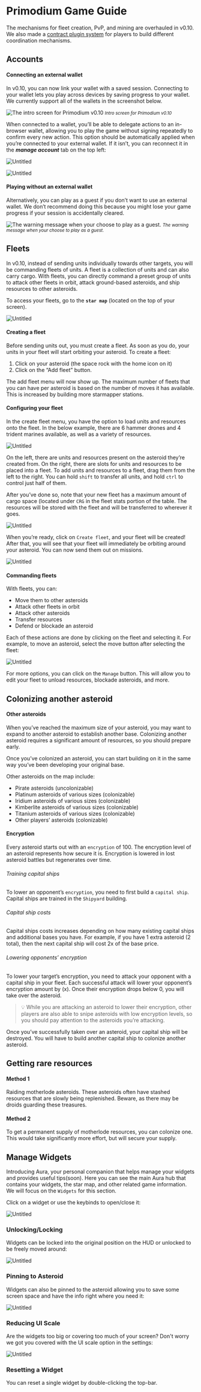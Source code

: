 # Primodium Game Guide

The mechanisms for fleet creation, PvP, and mining are overhauled in v0.10. We also made a [contract plugin system](./world-extension.mdx) for players to build different coordination mechanisms.

## Accounts

#### Connecting an external wallet

In v0.10, you can now link your wallet with a saved session. Connecting to your wallet lets you play across devices by saving progress to your wallet. We currently support all of the wallets in the screenshot below.

![The intro screen for Primodium v0.10 ](../public/game-guide/Untitled.png)
<small>_Intro screen for Primodium v0.10_</small>

When connected to a wallet, you’ll be able to delegate actions to an in-browser wallet, allowing you to play the game without signing repeatedly to confirm every new action. This option should be automatically applied when you’re connected to your external wallet. If it isn’t, you can reconnect it in the **_manage account_** tab on the top left:

![Untitled](../public/game-guide/Untitled%201.png)

![Untitled](../public/game-guide/Untitled%202.png)

#### Playing without an external wallet

Alternatively, you can play as a guest if you don’t want to use an external wallet. We don’t recommend doing this because you might lose your game progress if your session is accidentally cleared.

![The warning message when your choose to play as a guest.](../public/game-guide/Untitled%203.png)
<small>_The warning message when your choose to play as a guest._</small>

## Fleets

In v0.10, instead of sending units individually towards other targets, you will be commanding fleets of units. A fleet is a collection of units and can also carry cargo. With fleets, you can directly command a preset group of units to attack other fleets in orbit, attack ground-based asteroids, and ship resources to other asteroids.

To access your fleets, go to the **`star map`** (located on the top of your screen).

![Untitled](../public/game-guide/Untitled%204.png)

#### Creating a fleet

Before sending units out, you must create a fleet. As soon as you do, your units in your fleet will start orbiting your asteroid. To create a fleet:

1. Click on your asteroid (the space rock with the home icon on it)
2. Click on the “Add fleet” button.

The add fleet menu will now show up. The maximum number of fleets that you can have per asteroid is based on the number of moves it has available. This is increased by building more starmapper stations.

#### Configuring your fleet

In the create fleet menu, you have the option to load units and resources onto the fleet. In the below example, there are 6 hammer drones and 4 trident marines available, as well as a variety of resources.

![Untitled](../public/game-guide/Untitled%205.png)

On the left, there are units and resources present on the asteroid they’re created from. On the right, there are slots for units and resources to be placed into a fleet. To add units and resources to a fleet, drag them from the left to the right. You can hold `shift` to transfer all units, and hold `ctrl` to control just half of them.

After you’ve done so, note that your new fleet has a maximum amount of cargo space (located under `CRG` in the fleet stats portion of the table. The resources will be stored with the fleet and will be transferred to wherever it goes.

![Untitled](../public/game-guide/Untitled%206.png)

When you’re ready, click on `Create fleet`, and your fleet will be created! After that, you will see that your fleet will immediately be orbiting around your asteroid. You can now send them out on missions.

![Untitled](../public/game-guide/Untitled%207.png)

#### Commanding fleets

With fleets, you can:

- Move them to other asteroids
- Attack other fleets in orbit
- Attack other asteroids
- Transfer resources
- Defend or blockade an asteroid

Each of these actions are done by clicking on the fleet and selecting it. For example, to move an asteroid, select the move button after selecting the fleet:

![Untitled](../public/game-guide/Untitled.gif)

For more options, you can click on the `Manage` button. This will allow you to edit your fleet to unload resources, blockade asteroids, and more.

## Colonizing another asteroid

#### Other asteroids

When you’ve reached the maximum size of your asteroid, you may want to expand to another asteroid to establish another base. Colonizing another asteroid requires a significant amount of resources, so you should prepare early.

Once you’ve colonized an asteroid, you can start building on it in the same way you’ve been developing your original base.

Other asteroids on the map include:

- Pirate asteroids (uncolonizable)
- Platinum asteroids of various sizes (colonizable)
- Iridium asteroids of various sizes (colonizable)
- Kimberlite asteroids of various sizes (colonizable)
- Titanium asteroids of various sizes (colonizable)
- Other players’ asteroids (colonizable)

#### Encryption

Every asteroid starts out with an `encryption` of 100. The encryption level of an asteroid represents how secure it is. Encryption is lowered in lost asteroid battles but regenerates over time.

###### Training capital ships

To lower an opponent’s `encryption`, you need to first build a `capital ship`. Capital ships are trained in the `Shipyard` building.

###### Capital ship costs

Capital ships costs increases depending on how many existing capital ships and additional bases you have. For example, if you have 1 extra asteroid (2 total), then the next capital ship will cost 2x of the base price.

###### Lowering opponents’ encryption

To lower your target’s encryption, you need to attack your opponent with a capital ship in your fleet. Each successful attack will lower your opponent’s encryption amount by (x). Once their encryption drops below 0, you will take over the asteroid.

> 💡 While you are attacking an asteroid to lower their encryption, other players are also able to snipe asteroids with low encryption levels, so you should pay attention to the asteroids you’re attacking.

Once you’ve successfully taken over an asteroid, your capital ship will be destroyed. You will have to build another capital ship to colonize another asteroid.

## Getting rare resources

#### Method 1

Raiding motherlode asteroids. These asteroids often have stashed resources that are slowly being replenished. Beware, as there may be droids guarding these treasures.

#### Method 2

To get a permanent supply of motherlode resources, you can colonize one. This would take significantly more effort, but will secure your supply.

## Manage Widgets

Introducing Aura, your personal companion that helps manage your widgets and provides useful tips(soon). Here you can see the main Aura hub that contains your widgets, the star map, and other related game information. We will focus on the `Widgets` for this section.

Click on a widget or use the keybinds to open/close it:

![Untitled](../public/game-guide/Aura.gif)

### Unlocking/Locking

Widgets can be locked into the original position on the HUD or unlocked to be freely moved around:

![Untitled](../public/game-guide/Lock.gif)

### Pinning to Asteroid

Widgets can also be pinned to the asteroid allowing you to save some screen space and have the info right where you need it:

![Untitled](../public/game-guide/Pin.gif)

### Reducing UI Scale

Are the widgets too big or covering too much of your screen? Don't worry we got you covered with the UI scale option in the settings:

![Untitled](../public/game-guide/Scale.gif)

### Resetting a Widget

You can reset a single widget by double-clicking the top-bar.
